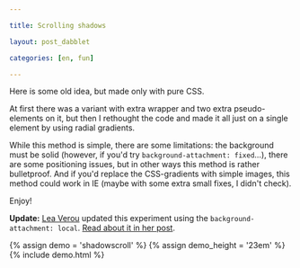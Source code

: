 ```yaml
---

title: Scrolling shadows

layout: post_dabblet

categories: [en, fun]

---
```


Here is some old idea, but made only with pure CSS.

At first there was a variant with extra wrapper and two extra pseudo-elements on it, but then I rethought the code and made it all just on a single element by using radial gradients.

While this method is simple, there are some limitations: the background must be solid (however, if you'd try `background-attachment: fixed`…), there are some positioning issues, but in other ways this method is rather bulletproof. And if you'd replace the CSS-gradients with simple images, this method could work in IE (maybe with some extra small fixes, I didn't check).

Enjoy!

**Update:** [Lea Verou](https://twitter.com/leaverou) updated this experiment using the `background-attachment: local`. [Read about it in her post](http://lea.verou.me/2012/04/background-attachment-local/).

{% assign demo = 'shadowscroll' %}
{% assign demo_height = '23em' %}
{% include demo.html %}
